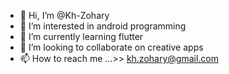 - 👋 Hi, I’m @Kh-Zohary
- 👀 I’m interested in android programming
- 🌱 I’m currently learning flutter
- 💞️ I’m looking to collaborate on creative apps
- 📫 How to reach me ...>>  kh.zohary@gmail.com

<!---
Kh-Zohary/Kh-Zohary is a ✨ special ✨ repository because its `README.md` (this file) appears on your GitHub profile.
You can click the Preview link to take a look at your changes.
--->
